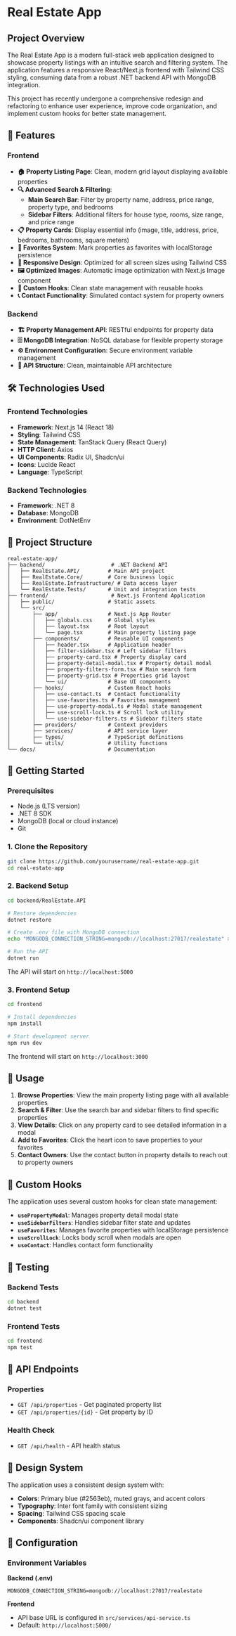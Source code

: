 # Real Estate App

## Project Overview

The Real Estate App is a modern full-stack web application designed to showcase property listings with an intuitive search and filtering system. The application features a responsive React/Next.js frontend with Tailwind CSS styling, consuming data from a robust .NET backend API with MongoDB integration.

This project has recently undergone a comprehensive redesign and refactoring to enhance user experience, improve code organization, and implement custom hooks for better state management.

## 🚀 Features

### Frontend

- **🏠 Property Listing Page**: Clean, modern grid layout displaying available properties
- **🔍 Advanced Search & Filtering**:
  - **Main Search Bar**: Filter by property name, address, price range, property type, and bedrooms
  - **Sidebar Filters**: Additional filters for house type, rooms, size range, and price range
- **📋 Property Cards**: Display essential info (image, title, address, price, bedrooms, bathrooms, square meters)
- **💖 Favorites System**: Mark properties as favorites with localStorage persistence
- **📱 Responsive Design**: Optimized for all screen sizes using Tailwind CSS
- **🖼️ Optimized Images**: Automatic image optimization with Next.js Image component
- **🎯 Custom Hooks**: Clean state management with reusable hooks
- **📞 Contact Functionality**: Simulated contact system for property owners

### Backend

- **🏗️ Property Management API**: RESTful endpoints for property data
- **🗄️ MongoDB Integration**: NoSQL database for flexible property storage
- **⚙️ Environment Configuration**: Secure environment variable management
- **🔄 API Structure**: Clean, maintainable API architecture

## 🛠️ Technologies Used

### Frontend Technologies

- **Framework**: Next.js 14 (React 18)
- **Styling**: Tailwind CSS
- **State Management**: TanStack Query (React Query)
- **HTTP Client**: Axios
- **UI Components**: Radix UI, Shadcn/ui
- **Icons**: Lucide React
- **Language**: TypeScript

### Backend Technologies

- **Framework**: .NET 8
- **Database**: MongoDB
- **Environment**: DotNetEnv

## 📁 Project Structure

```
real-estate-app/
├── backend/                     # .NET Backend API
│   ├── RealEstate.API/         # Main API project
│   ├── RealEstate.Core/        # Core business logic
│   ├── RealEstate.Infrastructure/ # Data access layer
│   └── RealEstate.Tests/       # Unit and integration tests
├── frontend/                    # Next.js Frontend Application
│   ├── public/                 # Static assets
│   └── src/
│       ├── app/                # Next.js App Router
│       │   ├── globals.css     # Global styles
│       │   ├── layout.tsx      # Root layout
│       │   └── page.tsx        # Main property listing page
│       ├── components/         # Reusable UI components
│       │   ├── header.tsx      # Application header
│       │   ├── filter-sidebar.tsx # Left sidebar filters
│       │   ├── property-card.tsx # Property display card
│       │   ├── property-detail-modal.tsx # Property detail modal
│       │   ├── property-filters-form.tsx # Main search form
│       │   ├── property-grid.tsx # Properties grid layout
│       │   └── ui/             # Base UI components
│       ├── hooks/              # Custom React hooks
│       │   ├── use-contact.ts  # Contact functionality
│       │   ├── use-favorites.ts # Favorites management
│       │   ├── use-property-modal.ts # Modal state management
│       │   ├── use-scroll-lock.ts # Scroll lock utility
│       │   └── use-sidebar-filters.ts # Sidebar filters state
│       ├── providers/          # Context providers
│       ├── services/           # API service layer
│       ├── types/              # TypeScript definitions
│       └── utils/              # Utility functions
└── docs/                       # Documentation
```

## 🚀 Getting Started

### Prerequisites

- Node.js (LTS version)
- .NET 8 SDK
- MongoDB (local or cloud instance)
- Git

### 1. Clone the Repository

```bash
git clone https://github.com/yourusername/real-estate-app.git
cd real-estate-app
```

### 2. Backend Setup

```bash
cd backend/RealEstate.API

# Restore dependencies
dotnet restore

# Create .env file with MongoDB connection
echo "MONGODB_CONNECTION_STRING=mongodb://localhost:27017/realestate" > .env

# Run the API
dotnet run
```

The API will start on `http://localhost:5000`

### 3. Frontend Setup

```bash
cd frontend

# Install dependencies
npm install

# Start development server
npm run dev
```

The frontend will start on `http://localhost:3000`

## 📖 Usage

1. **Browse Properties**: View the main property listing page with all available properties
2. **Search & Filter**: Use the search bar and sidebar filters to find specific properties
3. **View Details**: Click on any property card to see detailed information in a modal
4. **Add to Favorites**: Click the heart icon to save properties to your favorites
5. **Contact Owners**: Use the contact button in property details to reach out to property owners

## 🎯 Custom Hooks

The application uses several custom hooks for clean state management:

- **`usePropertyModal`**: Manages property detail modal state
- **`useSidebarFilters`**: Handles sidebar filter state and updates
- **`useFavorites`**: Manages favorite properties with localStorage persistence
- **`useScrollLock`**: Locks body scroll when modals are open
- **`useContact`**: Handles contact form functionality

## 🧪 Testing

### Backend Tests

```bash
cd backend
dotnet test
```

### Frontend Tests

```bash
cd frontend
npm test
```

## 📝 API Endpoints

### Properties

- `GET /api/properties` - Get paginated property list
- `GET /api/properties/{id}` - Get property by ID

### Health Check

- `GET /api/health` - API health status

## 🎨 Design System

The application uses a consistent design system with:

- **Colors**: Primary blue (#2563eb), muted grays, and accent colors
- **Typography**: Inter font family with consistent sizing
- **Spacing**: Tailwind CSS spacing scale
- **Components**: Shadcn/ui component library

## 🔧 Configuration

### Environment Variables

**Backend (.env)**

```
MONGODB_CONNECTION_STRING=mongodb://localhost:27017/realestate
```

**Frontend**

- API base URL is configured in `src/services/api-service.ts`
- Default: `http://localhost:5000/`
